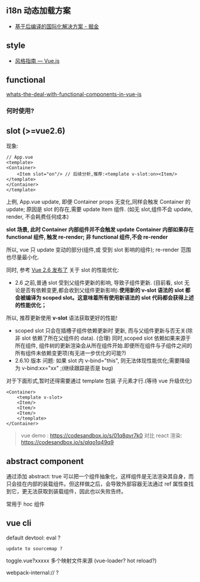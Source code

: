 

## i18n 动态加载方案


- [基于后编译的国际化解决方案 - 掘金](https://juejin.im/post/5b47148c518825196b01ca3a)


## style

- [风格指南 — Vue.js](https://cn.vuejs.org/v2/style-guide/#%E6%A8%A1%E6%9D%BF%E4%B8%AD%E7%9A%84%E7%BB%84%E4%BB%B6%E5%90%8D%E5%A4%A7%E5%B0%8F%E5%86%99-%E5%BC%BA%E7%83%88%E6%8E%A8%E8%8D%90)


## functional

[whats-the-deal-with-functional-components-in-vue-js](https://itnext.io/whats-the-deal-with-functional-components-in-vue-js-513a31eb72b0)

### 何时使用?



## slot (>=vue2.6)

现象:
```
// App.vue
<template>
<Container>
    <Item slot="on"/> // 后续分析,推荐:<template v-slot:on><Item/></template>
</Container>
</template>
```
上例, App.vue update, 即便 Container props 无变化,同样会触发 Container 的 update;
原因是 slot 的存在,需要 update Item 组件. (如无 slot,组件不会 update, render, 不会耗费任何成本)

**slot 场景, 此时 Container 内部组件并不会触发 update**
**Container 内部如果存在 functional 组件, 触发 re-render; 非 functional 组件,不会 re-render**

所以, vue 只 update 变动的部分(组件,或 受到 slot 影响的组件);  re-render 范围也尽量最小化.



同时, 参考 [Vue 2.6 发布了](https://zhuanlan.zhihu.com/p/56260917) 关于 slot 的性能优化:

- 2.6 之前,普通 slot 受到父组件更新的影响, 导致子组件更新. (目前看, slot 无论是否有依赖变更,都会收到父组件更新影响).**使用新的 v-slot 语法的 slot 都会被编译为 scoped slot。这意味着所有使用新语法的 slot 代码都会获得上述的性能优化；**

所以, 推荐更新使用 **v-slot** 语法获取更好的性能!

- scoped slot 只会在插槽子组件依赖更新时 更新, 而与父组件更新与否无关(除非 slot 依赖了所在父组件的 data). (合理)
 同时,scoped slot 依赖如果来源于所在组件, 组件树的更新渲染会从所在组件开始.即便所在组件与子组件之间的所有组件未依赖变更项(有无进一步优化的可能?)
- 2.6.10 版本 问题: 如果 slot 内 v-bind="this", 则无法体现性能优化;需要降级为 v-bind:xx="xx" ;(继续跟踪是否是 bug)

对于下面形式,暂时还得需要通过 template 包装 子元素才行.(等待  vue 升级优化)
```
<Container>
    <template v-slot>
    <Item/>
    <Item/>
    <Item/>
    </template>
</Container>
```
> vue demo : https://codesandbox.io/s/01q8qvr7k0
> 对比 react 渲染: https://codesandbox.io/s/qlqo1q49q9



## abstract component

 通过添加 abstract: true 可以把一个组件抽象化，这样组件是无法渲染其自身，而只会挂在内部的装载组件。但这样做之后，会导致外部容器无法通过 ref 属性查找到它，更无法获取到装载组件，因此也以失败告终。

 常用于   hoc 组件



## vue cli

default devtool: eval ?

    update to sourcemap ?

toggle.vue?xxxxx  多个映射文件来源 (vue-loader?  hot reload?)

webpack-internal:// ?